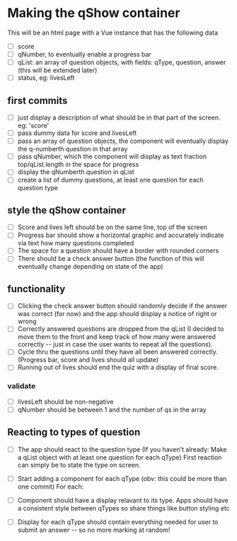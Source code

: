 # Making the qShow container 
This will be an html page with a Vue instance that has the following data
- [ ] score
- [ ] qNumber, to eventually enable a progress bar
- [ ] qList: an array of question objects, with fields: qType, question, answer (this will be extended later)
- [ ] status, eg: livesLeft

## first commits
- [ ] just display a description of what should be in that part of the screen. eg: 'score' 
- [ ] pass dummy data for score and livesLeft
- [ ] pass an array of question objects, the component will eventually display the q-numberth question in that array
- [ ] pass qNumber, which the component will display as text fraction top/qList.length in the space for progress
- [ ] display the qNumberth question in qList
- [ ] create a list of dummy questions, at least one question for each question type

## style the qShow container
- [ ] Score and lives left should be on the same line, top of the screen
- [ ] Progress bar should show a horizontal graphic and accurately indicate via text how many questions completed
- [ ] The space for a question should have a border with rounded corners
- [ ] There should be a check answer button (the function of this will eventually change depending on state of the app)

## functionality
- [ ] Clicking the check answer button should randomly decide if the answer was correct (for now) and the app should display a notice of right or wrong
- [ ] Correctly answered questions are dropped from the qList (I decided to move them to the front and keep track of how many were answered correctly -- just in case the user wants to repeat all the questions).
- [ ] Cycle thru the questions until they have all been answered correctly. (Progress bar, score and lives should all update)
- [ ] Running out of lives should end the quiz with a display of final score.

### validate
- [ ] livesLeft should be non-negative
- [ ] qNumber should be between 1 and the number of qs in the array

## Reacting to types of question
- [ ] The app should react to the question type (If you haven't already: Make a qList object with at least one question for each qType) First reaction can simply be to state the type on screen.
- [ ] Start adding a component for each qType (obv: this could be more than one commit) For each:
- [ ] Component should have a display relavant to its type. Apps should have a consistent style between qTypes so share things like button styling etc
- [ ] Display for each qType should contain everything needed for user to submit an answer -- so no more marking at random!

